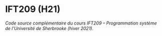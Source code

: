 # IFT209 (H21)

_Code source complémentaire du cours IFT209 – Programmation système de l'Université de Sherbrooke (hiver 2021)._
